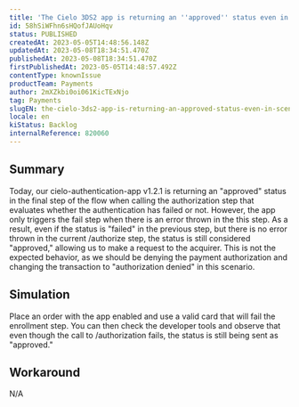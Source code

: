 ```yaml
---
title: 'The Cielo 3DS2 app is returning an ''approved'' status even in scenarios when the authentication has failed.'
id: 58hSiWFhn6sHQofJAUoHqv
status: PUBLISHED
createdAt: 2023-05-05T14:48:56.148Z
updatedAt: 2023-05-08T18:34:51.470Z
publishedAt: 2023-05-08T18:34:51.470Z
firstPublishedAt: 2023-05-05T14:48:57.492Z
contentType: knownIssue
productTeam: Payments
author: 2mXZkbi0oi061KicTExNjo
tag: Payments
slugEN: the-cielo-3ds2-app-is-returning-an-approved-status-even-in-scenarios-when-the-authentication-has-failed
locale: en
kiStatus: Backlog
internalReference: 820060
---
```


## Summary


Today, our cielo-authentication-app v1.2.1 is returning an "approved" status in the final step of the flow when calling the authorization step that evaluates whether the authentication has failed or not. However, the app only triggers the fail step when there is an error thrown in the this step. As a result, even if the status is "failed" in the previous step, but there is no error thrown in the current /authorize step, the status is still considered "approved," allowing us to make a request to the acquirer. This is not the expected behavior, as we should be denying the payment authorization and changing the transaction to "authorization denied" in this scenario.


##

## Simulation


Place an order with the app enabled and use a valid card that will fail the enrollment step. You can then check the developer tools and observe that even though the call to /authorization fails, the status is still being sent as "approved."


##

## Workaround


N/A





